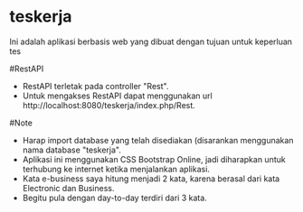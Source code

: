 # teskerja
 Ini adalah aplikasi berbasis web yang dibuat dengan tujuan untuk keperluan tes
 
 #RestAPI
 * RestAPI terletak pada controller "Rest".
 * Untuk mengakses RestAPI dapat menggunakan url http://localhost:8080/teskerja/index.php/Rest.
 
 #Note
 * Harap import database yang telah disediakan (disarankan menggunakan nama database "teskerja".
 * Aplikasi ini menggunakan CSS Bootstrap Online, jadi diharapkan untuk terhubung ke internet ketika menjalankan aplikasi.
 * Kata e-business saya hitung menjadi 2 kata, karena berasal dari kata Electronic dan Business.
 * Begitu pula dengan day-to-day terdiri dari 3 kata.
 
